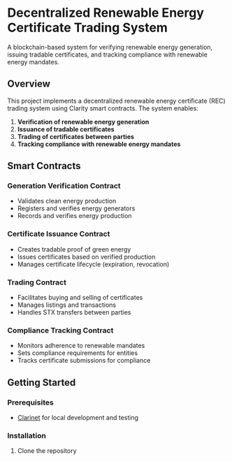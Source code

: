 # Decentralized Renewable Energy Certificate Trading System

A blockchain-based system for verifying renewable energy generation, issuing tradable certificates, and tracking compliance with renewable energy mandates.

## Overview

This project implements a decentralized renewable energy certificate (REC) trading system using Clarity smart contracts. The system enables:

1. **Verification of renewable energy generation**
2. **Issuance of tradable certificates**
3. **Trading of certificates between parties**
4. **Tracking compliance with renewable energy mandates**

## Smart Contracts

### Generation Verification Contract
- Validates clean energy production
- Registers and verifies energy generators
- Records and verifies energy production

### Certificate Issuance Contract
- Creates tradable proof of green energy
- Issues certificates based on verified production
- Manages certificate lifecycle (expiration, revocation)

### Trading Contract
- Facilitates buying and selling of certificates
- Manages listings and transactions
- Handles STX transfers between parties

### Compliance Tracking Contract
- Monitors adherence to renewable mandates
- Sets compliance requirements for entities
- Tracks certificate submissions for compliance

## Getting Started

### Prerequisites
- [Clarinet](https://github.com/hirosystems/clarinet) for local development and testing

### Installation

1. Clone the repository
